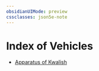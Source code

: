 ```yaml
---
obsidianUIMode: preview
cssclasses: json5e-note
---
```

# Index of Vehicles

- [Apparatus of Kwalish](apparatus-of-kwalish.md)
